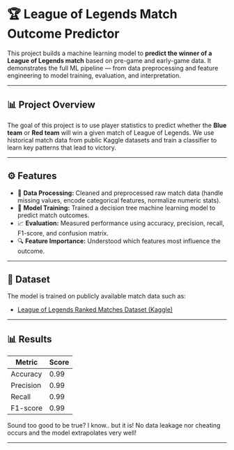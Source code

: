# 🏆 League of Legends Match Outcome Predictor

This project builds a machine learning model to **predict the winner of a League of Legends match** based on pre-game and early-game data. It demonstrates the full ML pipeline — from data preprocessing and feature engineering to model training, evaluation, and interpretation.

---

## 📊 Project Overview

The goal of this project is to use player statistics to predict whether the **Blue team** or **Red team** will win a given match of League of Legends.
We use historical match data from public Kaggle datasets and train a classifier to learn key patterns that lead to victory.

---

## ⚙️ Features

* 📁 **Data Processing:** Cleaned and preprocessed raw match data (handle missing values, encode categorical features, normalize numeric stats).
* 🧠 **Model Training:** Trained a decision tree machine learning model to predict match outcomes.
* 📈 **Evaluation:** Measured performance using accuracy, precision, recall, F1-score, and confusion matrix.
* 🔍 **Feature Importance:** Understood which features most influence the outcome.

---

## 📁 Dataset

The model is trained on publicly available match data such as:

* [League of Legends Ranked Matches Dataset (Kaggle)](https://www.kaggle.com/)

---

## 📊 Results

| Metric    | Score |
| --------- | ----- |
| Accuracy  | 0.99  |
| Precision | 0.99  |
| Recall    | 0.99  |
| F1-score  | 0.99  |

Sound too good to be true? I know.. but it is! No data leakage nor cheating occurs and the model extrapolates very well!

---
